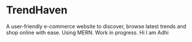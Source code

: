 # TrendHaven
A user-friendly e-commerce website to discover, browse latest trends and shop online with ease. Using MERN. Work in progress.
Hi I am Adhi
